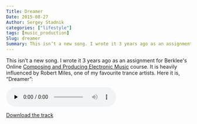 ```yaml
---
Title: Dreamer
Date: 2015-08-27
Author: Sergey Stadnik
categories: ["lifestyle"]
tags: [music_production]
Slug: dreamer
Summary: This isn’t a new song. I wrote it 3 years ago as an assignment for Berklee's Online Composing and Producing Electronic Music course.
---
```


This isn’t a new song. I wrote it 3 years ago as an assignment for Berklee's Online [Composing and Producing Electronic Music](http://online.berklee.edu/courses/composing-and-producing-electronic-music-1) course.
It is heavily influenced by Robert Miles, one of my favourite trance artists. Here it is, “Dreamer”:

<div>
<audio name="Dreamer" controls "controls" preload="none">
    Your user agent does not support the HTML5 Audio element.
	<source src="https://ozmoroz-pub.s3.amazonaws.com/music/Dreamer.mp3" type='audio/mpeg'>
</audio>
</div>

<a href="https://ozmoroz-pub.s3.amazonaws.com/music/Dreamer.mp3" download target="_blank">Download the track</a>
